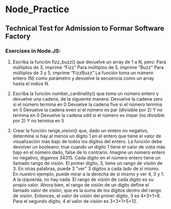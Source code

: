 # Node_Practice
## Technical Test for Admission to Formar Software Factory

### Exercises in Node.JS:

1) Escriba la función fizz_buzz() que devuelve un array de 1 a N, pero:
Para múltiplos de 3, imprime “Fizz”
Para múltiplos de 5, imprime “Buzz”
Para múltiplos de 3 y 5, imprime “FizzBuzz”
La función toma un número entero (N) como parámetro y devuelve la secuencia como un array hasta el índice N.

2) Escriba la función number_cardinality() que toma un número entero y devuelve una cadena, de la siguiente manera:
Devuelve la cadena zero si el número termina en 0
Devuelve la cadena five si el número termina en 5
Devuelve la cadena even si el número es par (divisible por 2) Y no termina en 0
Devuelve la cadena odd si el número es impar (no divisible por 2) Y no termina en 5

3) Crear la función range_vision() que, dado un entero no negativo, determine si hay al menos un dígito 1 en el entero que tiene el valor de visualización más bajo de todos los dígitos del entero. 
La función debe devolver un booleano: true cuando un dígito 1 tiene el valor de vista más bajo en el número dado, false de lo contrario.
Imagine un número entero no negativo, digamos 34315. Cada dígito en el número entero tiene un llamado rango de visión. 
El primer dígito, 3, tiene un rango de visión de 3. En otras palabras, puede 3 "ver" 3 dígitos a cada lado de sí mismo. 
En nuestro ejemplo, puede mirar a la derecha de sí mismo y ver 4, 3 y 1. A la izquierda, no hay nada. El rango de visión de cada dígito es su propio valor.
Ahora bien, el rango de visión de un dígito define el llamado valor de visión, que es la suma de los dígitos dentro del rango de visión. 
Entonces, el valor de visión del primer dígito, 3 es 4+3+1=8. Para el segundo dígito, 4 el valor de visión es 3+3+1+5=12.
